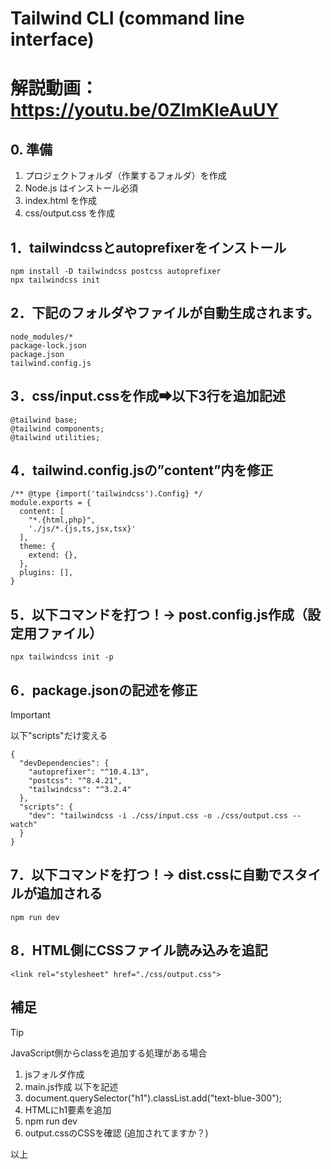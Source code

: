 # Tailwind CLI (command line interface) 
# 解説動画：https://youtu.be/0ZImKleAuUY


## 0. 準備
1. プロジェクトフォルダ（作業するフォルダ）を作成
2. Node.js はインストール必須
3. index.html を作成
4. css/output.css を作成


## 1．tailwindcssとautoprefixerをインストール
```
npm install -D tailwindcss postcss autoprefixer
npx tailwindcss init
```


## 2．下記のフォルダやファイルが自動生成されます。
```
node_modules/*
package-lock.json
package.json
tailwind.config.js
```

## 3．css/input.cssを作成➡以下3行を追加記述
```
@tailwind base;
@tailwind components;
@tailwind utilities;
```

## 4．tailwind.config.jsの”content”内を修正
```
/** @type {import('tailwindcss').Config} */
module.exports = {
  content: [
    "*.{html,php}",
    './js/*.{js,ts,jsx,tsx}'
  ],
  theme: {
    extend: {},
  },
  plugins: [],
}
```

## 5．以下コマンドを打つ！→ post.config.js作成（設定用ファイル）
```
npx tailwindcss init -p
```

## 6．package.jsonの記述を修正
> [!IMPORTANT]
以下"scripts"だけ変える
```
{
  "devDependencies": {
    "autoprefixer": "^10.4.13",
    "postcss": "^8.4.21",
    "tailwindcss": "^3.2.4"
  },
  "scripts": {
    "dev": "tailwindcss -i ./css/input.css -o ./css/output.css --watch"
  }
}
```

## 7．以下コマンドを打つ！→ dist.cssに自動でスタイルが追加される
```
npm run dev
```

## 8．HTML側にCSSファイル読み込みを追記
```
<link rel="stylesheet" href="./css/output.css">
```

## 補足
> [!TIP]
JavaScript側からclassを追加する処理がある場合
1. jsフォルダ作成
2. main.js作成 以下を記述
3. document.querySelector("h1").classList.add("text-blue-300");
4. HTMLにh1要素を追加
5. npm run dev
6. output.cssのCSSを確認 (追加されてますか？)




以上

